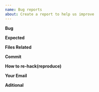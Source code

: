 ```yaml
---
name: Bug reports
about: Create a report to help us improve
---
```


**Bug**



**Expected**



**Files Related**



**Commit**



**How to re-hack(reproduce)**



**Your Email**



**Aditional**